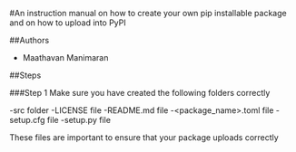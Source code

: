 #An instruction manual on how to create your own pip installable package and on how to upload into PyPI

##Authors
- Maathavan Manimaran

##Steps

###Step 1
Make sure you have created the following folders correctly 

-src folder
-LICENSE file
-README.md file 
-<package_name>.toml file
-setup.cfg file
-setup.py file

These files are important to ensure that your package uploads correctly 


